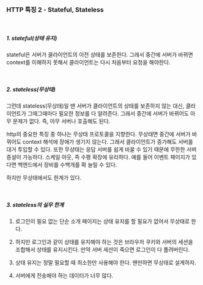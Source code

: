 ### HTTP 특징 2 - Stateful, Stateless

<br />

##### 1. stateful(상태 유지)

stateful은 서버가 클라이언트의 이전 상태를 보존한다. 그래서 중간에 서버가 바뀌면 context를 이해하지 못해서 클라이언트는 다시 처음부터 요청을 해야한다.

<br />

##### 2. stateless(무상태)

그런데 stateless(무상태)일 땐 서버가 클라이언트의 상태를 보존하지 않는 대신, 클라이언트가 그때그때마다 필요한 정보를 다 알려준다. 그래서 중간에 서버가 바뀌어도 아무 문제가 없다. 즉, 아무 서버나 호출해도 된다.

http의 중요한 특징 중 하나는 무상태 프로토콜을 지향한다. 무상태면 중간에 서버가 바뀌어도 context 해석에 장애가 생기지 않는다. 그래서 클라이언트가 증가해도 서버를 대거 투입할 수 있다. 또한 무상태는 응답 서버를 쉽게 바꿀 수 있기 때문에 무한한 서버 증설이 가능하다. 스케일 아웃, 즉 수평 확장에 유리하다. 예를 들어 이벤트 페이지가 있다면 백엔드에서 장비를 수백개를 확 늘릴 수 있다.

하지만 무상태에서도 한계가 있다.

<br />

##### 3. stateless의 실무 한계

1. 로그인이 필요 없는 단순 소개 페이지는 상태 유지를 할 필요가 없어서 무상태로 한다.

2. 하지만 로그인과 같이 상태를 유지해야 하는 것은 브라우저 쿠키와 서버의 세션을 조합해서 상태를 유지시킨다. 만약 서버 세션이 죽으면 로그인이 다 풀려버린다.

3. 상태 유지는 정말 필요할 때 최소한만 사용해야 한다. 왠만하면 무상태로 설계하자.

4. 서버에게 전송해야 하는 데이터가 너무 많다.
